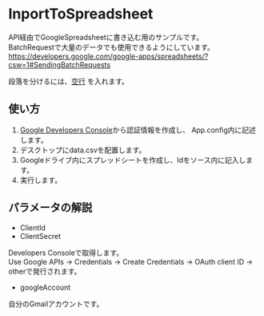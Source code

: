 InportToSpreadsheet
======================

API経由でGoogleSpreadsheetに書き込む用のサンプルです。  
BatchRequestで大量のデータでも使用できるようにしています。  
https://developers.google.com/google-apps/spreadsheets/?csw=1#SendingBatchRequests


段落を分けるには、[空行](http://example.com/) を入れます。
 
使い方
------
1. [Google Developers Console](https://console.developers.google.com/)から認証情報を作成し、
App.config内に記述します。
2. デスクトップにdata.csvを配置します。
3. Googleドライブ内にスプレッドシートを作成し、Idをソース内に記入します。
4. 実行します。

パラメータの解説
----------------

+ ClientId  
+ ClientSecret  

Developers Consoleで取得します。  
Use Google APIs → Credentials → Create Credentials → OAuth client ID → otherで発行されます。

+ googleAccount

自分のGmailアカウントです。
